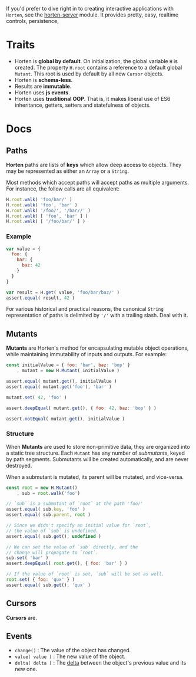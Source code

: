 If you'd prefer to dive right in to creating interactive applications with `Horten`, see the [horten-server](https://github.com/koopoer/horten-server) module. It provides pretty, easy, realtime controls, persistence,

# Traits

- Horten is **global by default**. On initialization, the global variable `H` is created. The property `H.root` contains a reference to a default global `Mutant`. This root is used by default by all new `Cursor` objects.  
- Horten is **schema-less**.
- Results are **immutable**.
- Horten uses **js events**.
- Horten uses **traditional OOP**. That is, it makes liberal use of ES6 inheritance, getters, setters and statefulness of objects.

# Docs

## Paths

**Horten** paths are lists of **keys** which allow deep access to objects. They may be represented as either an `Array` or a `String`.

Most methods which accept paths will accept paths as multiple arguments. For instance, the follow calls are all equivalent:

``` js
H.root.walk( 'foo/bar/' )
H.root.walk( 'foo', 'bar' )
H.root.walk( '/foo/', '/bar//' )
H.root.walk( [ 'foo', 'bar' ] )
H.root.walk( [ '/foo/bar/' ] )
```

### Example
``` js
var value = {
  foo: {
    bar: {
      baz: 42
    }
  }
}

var result = H.get( value, 'foo/bar/baz/' )
assert.equal( result, 42 )
```

For various historical and practical reasons, the canonical `String` representation of paths is delimited by `'/'` with a trailing slash. Deal with it.

## Mutants

**Mutants** are Horten's method for encapsulating mutable object operations, while maintaining immutability of inputs and outputs. For example:

``` js
const initialValue = { foo: 'bar', baz: 'bop' }
    , mutant = new H.Mutant( initialValue )

assert.equal( mutant.get(), initialValue )
assert.equal( mutant.get('foo'), 'bar' )

mutant.set( 42, 'foo' )

assert.deepEqual( mutant.get(), { foo: 42, baz: 'bop' } )

assert.notEqual( mutant.get(), initialValue )
```

### Structure

When **Mutants** are used to store non-primitive data, they are organized into a static tree structure. Each `Mutant` has any number of *submutants*, keyed by path segments. Submutants will be created automatically, and are never destroyed.

When a submutant is mutated, its parent will be mutated, and vice-versa.

``` js
const root = new H.Mutant()
    , sub = root.walk('foo')

// `sub` is a submutant of `root` at the path 'foo/'
assert.equal( sub.key, 'foo' )
assert.equal( sub.parent, root )

// Since we didn't specify an initial value for `root`,
// the value of `sub` is undefined.
assert.equal( sub.get(), undefined )

// We can set the value of `sub` directly, and the
// change will propagate to `root`.
sub.set( 'bar' )
assert.deepEqual( root.get(), { foo: 'bar' } )

// If the value of `root` is set, `sub` will be set as well.
root.set( { foo: 'qux' } )
assert.equal( sub.get(), 'qux' )
```

## Cursors

**Cursors** are.


## Events

- `change()` : The value of the object has changed.  
- `value( value )` : The new value of the object.  
- `delta( delta )` : The [delta](#deltas) between the object's previous value and its new one.
